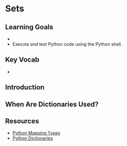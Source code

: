# Sets

## Learning Goals

- 
- Execute and test Python code using the Python shell.

## Key Vocab

- 

## Introduction

## When Are Dictionaries Used?

## Resources

- [Python Mapping Types](https://docs.python.org/3/library/stdtypes.html#typesmapping)
- [Python Dictionaries](https://docs.python.org/3/tutorial/datastructures.html#dictionaries)
